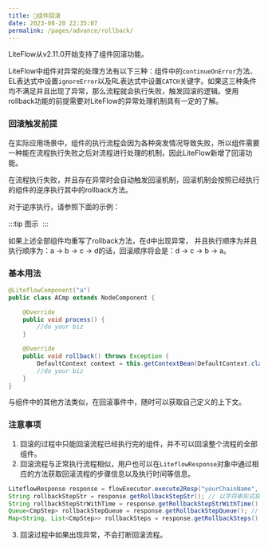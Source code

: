 ```yaml
---
title: 🐋组件回滚
date: 2023-08-20 22:35:07
permalink: /pages/advance/rollback/
---
```


LiteFlow从v2.11.0开始支持了组件回滚功能。

LiteFlow中组件对异常的处理方法有以下三种：组件中的`continueOnError`方法、EL表达式中设置`ignoreError`以及RL表达式中设置`CATCH`关键字。如果这三种条件均不满足并且出现了异常，那么流程就会执行失败，触发回滚的逻辑。使用rollback功能的前提需要对LiteFlow的异常处理机制具有一定的了解。

### 回滚触发前提

在实际应用场景中，组件的执行流程会因为各种突发情况导致失败，所以组件需要一种能在流程执行失败之后对流程进行处理的机制，因此LiteFlow新增了回滚功能。

在流程执行失败，并且存在异常时会自动触发回滚机制，回滚机制会按照已经执行的组件的逆序执行其中的rollback方法。

对于逆序执行，请参照下面的示例：

:::tip 图示
<img :src="$withBase('/img/flow_example/e3.svg')" style="zoom: 80%" class="no-zoom">
:::

如果上述全部组件均重写了rollback方法，在d中出现异常， 并且执行顺序为并且执行顺序为：a -> b -> c -> d的话，回滚顺序将会是：d -> c -> b -> a。



### 基本用法

```java
@LiteflowComponent("a")
public class ACmp extends NodeComponent {

	@Override
	public void process() {
		//do your biz
	}

	@Override
	public void rollback() throws Exception {
        DefaultContext context = this.getContextBean(DefaultContext.class);
		//do your biz
	}
}
```

与组件中的其他方法类似，在回滚事件中，随时可以获取自己定义的上下文。



### 注意事项

1. 回滚的过程中只能回滚流程已经执行完的组件，并不可以回滚整个流程的全部组件。
2. 回滚流程与正常执行流程相似，用户也可以在`LiteflowResponse`对象中通过相应的方法获取回滚流程的步骤信息以及执行时间等信息。
```java
LiteflowResponse response = flowExecutor.execute2Resp("yourChainName", "arg");
String rollbackStepStr = response.getRollbackStepStr(); // 以字符串形式获取回滚流程
String rollbackStepStrWithTime = response.getRollbackStepStrWithTime();
Queue<CmpStep> rollbackStepQueue = response.getRollbackStepQueue(); // 获取回滚的组件的步骤信息
Map<String, List<CmpStep>> rollbackSteps = response.getRollbackSteps(); // 获取回滚组件的步骤信息
```
3. 回滚过程中如果出现异常，不会打断回滚流程。
